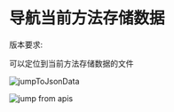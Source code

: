 # 导航当前方法存储数据

版本要求: <Badge text="2023.1.3" />

可以定位到当前方法存储数据的文件

![jumpToJsonData](/img/2023.1.3/jumpToJsonData.png)

![jump from apis](/img/2023.1.3/listJump2JsonData.png)